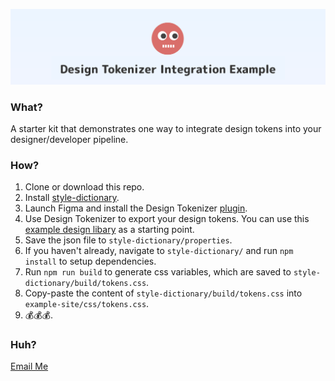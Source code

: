 ![Banner Image](https://github.com/leebert/design-tokenizer-integration-example/blob/main/example-site/images/banner.png)

### What?
A starter kit that demonstrates one way to integrate design tokens into your designer/developer pipeline.

### How?
1. Clone or download this repo.
1. Install [style-dictionary](https://amzn.github.io/style-dictionary/#/).
1. Launch Figma and install the Design Tokenizer [plugin](https://www.figma.com/file/4wWBG2jvrepyuV1cvOzsL3/ExampleDesignTokenLibrary).
1. Use Design Tokenizer to export your design tokens. You can use this [example design libary](https://www.figma.com/community/file/783470782787368414/Design-Tokenizer---Example-Design-Library) as a starting point.
1. Save the json file to `style-dictionary/properties`. 
1. If you haven't already, navigate to `style-dictionary/` and run `npm install` to setup dependencies.
1. Run `npm run build` to generate css variables, which are saved to `style-dictionary/build/tokens.css`. 
1. Copy-paste the content of `style-dictionary/build/tokens.css` into `example-site/css/tokens.css`.
1. 💰💰💰.

### Huh?
[Email Me](mailto:lee@naptimeyay.com)
